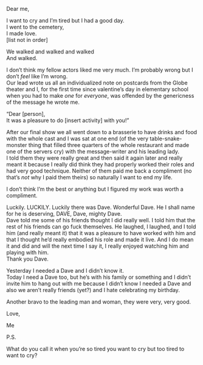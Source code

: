 Dear me,

I want to cry and I’m tired but I had a good day.  
I went to the cemetery,  
I made love.  
\[list not in order\]

We walked and walked and walked  
And walked.

I don’t think my fellow actors liked me very much. I’m probably wrong but I don’t *feel* like I’m wrong.  
Our lead wrote us all an individualized note on postcards from the Globe theater and I, for the first time since valentine’s day in elementary school when you had to make *one* for *everyone*, was offended by the genericness of the message he wrote me.

“Dear \[person\],  
It was a pleasure to do \[insert activity\] with you\!”

After our final show we all went down to a brasserie to have drinks and food with the whole cast and I was sat at one end (of the very table-snake-monster thing that filled three quarters of the whole restaurant and made one of the servers cry) with the message-writer and his leading lady.  
I told them they were really great and then said it again later and really meant it because I really did think they had properly worked their roles and had very good technique. Neither of them paid me back a compliment (no that’s *not* why I paid them theirs) so naturally I want to end my life. 

I don’t think I’m the best or anything but I figured my work was worth a compliment.

Luckily. LUCKILY. Luckily there was Dave. Wonderful Dave. He I shall name for he is deserving, DAVE, Dave, mighty Dave.  
Dave told me some of his friends thought I did really well. I told him that the rest of his friends can go fuck themselves. He laughed, I laughed, and I told him (and really meant it) that it was a pleasure to have worked with him and that I thought he’d really embodied his role and made it live. And I do mean it and did and will the next time I say it, I really enjoyed watching him and playing with him.  
Thank you Dave.

Yesterday I needed a Dave and I didn’t know it.  
Today I need a Dave too, but he’s with his family or something and I didn’t invite him to hang out with me because I didn’t know I needed a Dave and also we aren’t really friends (yet?) and I hate celebrating my birthday.

Another bravo to the leading man and woman, they were very, very good.  

Love,

Me

P.S.

What do you call it when you’re so tired you want to cry but too tired to want to cry?

